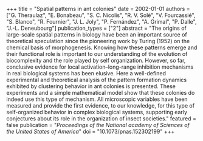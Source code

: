 +++
title = "Spatial patterns in ant colonies"
date = 2002-01-01
authors = ["G. Theraulaz", "E. Bonabeau", "S. C. Nicolis", "R. V. Solé", "V. Fourcassié", "S. Blanco", "R. Fournier", "J. L. Joly", "P. Fernández", "A. Grimal", "P. Dalle", "J.-L. Deneubourg"]
publication_types = ["2"]
abstract = "The origins of large-scale spatial patterns in biology have been an important source of theoretical speculation since the pioneering work by Turing (1952) on the chemical basis of morphogenesis. Knowing how these patterns emerge and their functional role is important to our understanding of the evolution of biocomplexity and the role played by self organization. However, so far, conclusive evidence for local activation–long-range inhibition mechanisms in real biological systems has been elusive. Here a well-defined experimental and theoretical analysis of the pattern formation dynamics exhibited by clustering behavior in ant colonies is presented. These experiments and a simple mathematical model show that these colonies do indeed use this type of mechanism. All microscopic variables have been measured and provide the first evidence, to our knowledge, for this type of self-organized behavior in complex biological systems, supporting early conjectures about its role in the organization of insect societies."
featured = false
publication = "*Proceedings of the National academy of Sciences of the United States of America*"
doi = "10.1073/pnas.152302199"
+++

